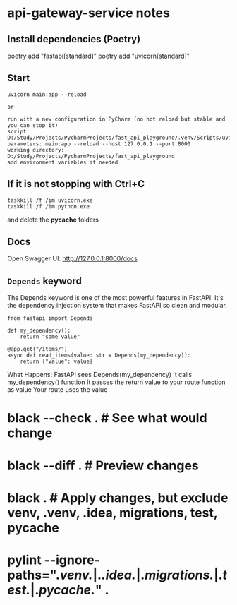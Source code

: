 # api-gateway-service notes


## Install dependencies (Poetry)
poetry add "fastapi[standard]"
poetry add "uvicorn[standard]"


## Start
```
uvicorn main:app --reload

or

run with a new configuration in PyCharm (no hot reload but stable and you can stop it)
script: D:/Study/Projects/PycharmProjects/fast_api_playground/.venv/Scripts/uvicorn.exe
parameters: main:app --reload --host 127.0.0.1 --port 8000
working directory: D:/Study/Projects/PycharmProjects/fast_api_playground
add environment variables if needed
```


## If it is not stopping with Ctrl+C
```
taskkill /f /im uvicorn.exe
taskkill /f /im python.exe
```
and delete the __pycache__ folders


## Docs
Open Swagger UI: http://127.0.0.1:8000/docs


## `Depends` keyword
The Depends keyword is one of the most powerful features in FastAPI. It's the dependency injection
system that makes FastAPI so clean and modular.

```
from fastapi import Depends

def my_dependency():
    return "some value"

@app.get("/items/")
async def read_items(value: str = Depends(my_dependency)):
    return {"value": value}
```
What Happens:
    FastAPI sees Depends(my_dependency)
    It calls my_dependency() function
    It passes the return value to your route function as value
    Your route uses the value


# black --check .          # See what would change
# black --diff .           # Preview changes
# black .                  # Apply changes, but exclude venv, .venv, .idea, migrations, test, __pycache__
# pylint --ignore-paths=".*venv.*|.*\.idea.*|.*migrations.*|.*test.*|.*__pycache__.*" .     
